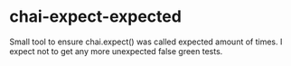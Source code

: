 # chai-expect-expected
Small tool to ensure chai.expect() was called expected amount of times. I expect not to get any more unexpected false green tests.
